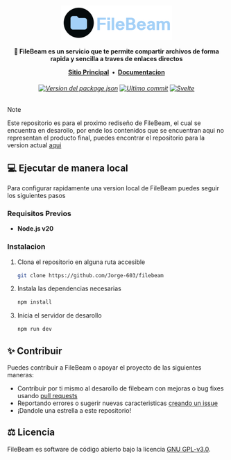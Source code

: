 <br />
<div align="center">
  <a href="https://github.com/Jorge-603/filebeam">
    <img src=".github/assets/logo_alt.png" alt="Logo de FileBeam" height="80">
  </a>

  
  <p align="center">
  <strong>
  📁 FileBeam es un servicio que te permite compartir archivos de forma rapida y sencilla a traves de enlaces directos
  </strong>
  <div>
  </div>
  </p>
    <div>
  <strong>
  <a href="https://filebeam.xyz">Sitio Principal</a> • <a href="https://docs.filebeam.xyz">Documentacion</a>
  </strong>
  <h6>
  <a href="https://github.com/Jorge-603/filebeam/"><img alt="Version del package.json" src="https://img.shields.io/github/package-json/v/Jorge-603/filebeam?style=flat-square"></a>
  <a href="https://github.com/Jorge-603/filebeam/commits/main/"><img alt="Ultimo commit" src="https://img.shields.io/github/last-commit/Jorge-603/filebeam?style=flat-square"></a>
  <a href="https://svelte.dev/"><img alt="Svelte" src="https://img.shields.io/badge/svelte-FF3E00?style=flat-square&logo=svelte&logoColor=white"></a>
  </div>
</div>

> [!NOTE]
> Este repositorio es para el proximo rediseño de FileBeam, el cual se encuentra en desarollo, por ende los contenidos que se encuentran aqui no representan el producto final, puedes encontrar el repositorio para la version actual [aqui](https://github.com/xXJorge603Xx/filebeam-laravel)

## 💻 Ejecutar de manera local

Para configurar rapidamente una version local de FileBeam puedes seguir los siguientes pasos

### Requisitos Previos

* **Node.js v20**

### Instalacion

1. Clona el repositorio en alguna ruta accesible
   ```sh
   git clone https://github.com/Jorge-603/filebeam
   ```
2. Instala las dependencias necesarias
   ```sh
   npm install
   ```
3. Inicia el servidor de desarollo
   ```sh
   npm run dev
   ```

## ✨ Contribuir

Puedes contribuir a FileBeam o apoyar el proyecto de las siguientes maneras:

* Contribuir por ti mismo al desarollo de filebeam con mejoras o bug fixes usando [pull requests](https://github.com/filebeam/filebeam/pulls)
* Reportando errores o sugerir nuevas caracteristicas [creando un issue](https://github.com/filebeam/filebeam/issues/new)
* ¡Dandole una estrella a este repositorio!

## ⚖️ Licencia

FileBeam es software de código abierto bajo la licencia [GNU GPL-v3.0](https://github.com/filebeam/filebeam/blob/main/LICENSE).
